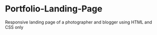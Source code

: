 # Portfolio-Landing-Page
Responsive landing page of a photographer and blogger
using HTML and CSS only
